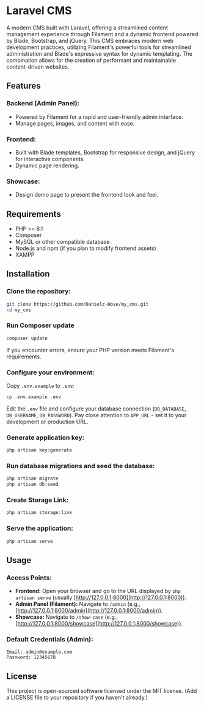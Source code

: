 # Laravel CMS

A modern CMS built with Laravel, offering a streamlined content management experience through Filament and a dynamic frontend powered by Blade, Bootstrap, and jQuery. This CMS embraces modern web development practices, utilizing Filament's powerful tools for streamlined administration and Blade's expressive syntax for dynamic templating. The combination allows for the creation of performant and maintainable content-driven websites.

## Features

### Backend (Admin Panel):
- Powered by Filament for a rapid and user-friendly admin interface.
- Manage pages, images, and content with ease.

### Frontend:
- Built with Blade templates, Bootstrap for responsive design, and jQuery for interactive components.
- Dynamic page rendering.

### Showcase:
- Design demo page to present the frontend look and feel.

## Requirements
- PHP >= 8.1
- Composer
- MySQL or other compatible database
- Node.js and npm (if you plan to modify frontend assets)
- XAMPP

## Installation

### Clone the repository:
```sh
git clone https://github.com/Danielz-Hove/my_cms.git
cd my_cms
```
### Run Composer update
```sh
composer update
```
If you encounter errors, ensure your PHP version meets Filament's requirements.

### Configure your environment:
Copy `.env.example` to `.env`:
```sh
cp .env.example .env
```
Edit the `.env` file and configure your database connection (`DB_DATABASE`, `DB_USERNAME`, `DB_PASSWORD`). Pay close attention to `APP_URL` - set it to your development or production URL.

### Generate application key:
```sh
php artisan key:generate
```

### Run database migrations and seed the database:
```sh
php artisan migrate
php artisan db:seed
```

### Create Storage Link:
```sh
php artisan storage:link
```



### Serve the application:
```sh
php artisan serve
```

## Usage

### Access Points:
- **Frontend:** Open your browser and go to the URL displayed by `php artisan serve` (usually [http://127.0.0.1:8000](http://127.0.0.1:8000)).
- **Admin Panel (Filament):** Navigate to `/admin` (e.g., [http://127.0.0.1:8000/admin](http://127.0.0.1:8000/admin)).
- **Showcase:** Navigate to `/show-case` (e.g., [http://127.0.0.1:8000/showcase](http://127.0.0.1:8000/showcase)).

### Default Credentials (Admin):
```plaintext
Email: admin@example.com
Password: 12345678
```

## License
This project is open-sourced software licensed under the MIT license. (Add a LICENSE file to your repository if you haven't already.)
